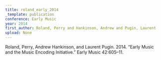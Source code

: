 ```yaml
---
title: roland_early_2014
_template: publication
conference: Early Music
year: 2014
first_author: Roland, Perry and Hankinson, Andrew and Pugin, Laurent
upload: None
---
```

Roland, Perry, Andrew Hankinson, and Laurent Pugin. 2014. “Early Music and the Music Encoding Initiative.” Early Music 42:605–11.
